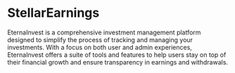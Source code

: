 # StellarEarnings
EternaInvest is a comprehensive investment management platform designed to simplify the process of tracking and managing your investments. With a focus on both user and admin experiences, EternaInvest offers a suite of tools and features to help users stay on top of their financial growth and ensure transparency in earnings and withdrawals.
